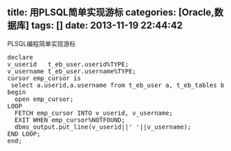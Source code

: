 title: 用PLSQL简单实现游标
categories: [Oracle,数据库]
tags: []
date: 2013-11-19 22:44:42
---
PLSQL编程简单实现游标
<pre>
declare
v_userid   t_eb_user.userid%TYPE;
v_username t_eb_user.username%TYPE;
cursor emp_cursor is
 select a.userid,a.username from t_eb_user a, t_eb_tables b where a.userid=b.userid;
begin
  open emp_cursor;
LOOP
  FETCH emp_cursor INTO v_userid, v_username;
  EXIT WHEN emp_cursor%NOTFOUND;
  dbms_output.put_line(v_userid||' '||v_username);
END LOOP;
end;
</pre>